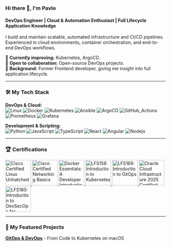 ### Hi there 👋, I'm Pavlo

#### DevOps Engineer | Cloud & Automation Enthusiast | Full Lifecycle Application Knowledge

I build and maintain scalable, automated infrastructure and CI/CD pipelines. Experienced in cloud environments, container orchestration, and end-to-end DevOps workflows.  

🔹 **Currently improving:** Kubernetes, ArgoCD.  
🔹 **Open to collaboration:** Open-source DevOps projects.  
🔹 **Background:** Former Frontend developer, giving me insight into full application lifecycle.

---

### 🛠️ My Tech Stack

**DevOps & Cloud:**  
![Linux](https://img.shields.io/badge/Linux-FCC624?style=for-the-badge&logo=linux&logoColor=black)
![Docker](https://img.shields.io/badge/Docker-2496ED?style=for-the-badge&logo=docker&logoColor=white)
![Kubernetes](https://img.shields.io/badge/Kubernetes-326CE5?style=for-the-badge&logo=kubernetes&logoColor=white)
![Ansible](https://img.shields.io/badge/Ansible-EE0000?style=for-the-badge&logo=ansible&logoColor=white)
![ArgoCD](https://img.shields.io/badge/Argo%20CD-1e0b3e?style=for-the-badge&logo=argo&logoColor=#d16044)
![GitHub_Actions](https://img.shields.io/badge/GitHub_Actions-2088FF?style=for-the-badge&logo=github-actions&logoColor=white)
![Prometheus](https://img.shields.io/badge/Prometheus-000000?style=for-the-badge&logo=prometheus&labelColor=000000)
![Grafana](https://img.shields.io/badge/Grafana-F2F4F9?style=for-the-badge&logo=grafana&logoColor=orange&labelColor=F2F4F9)

**Development & Scripting:**  
![Python](https://img.shields.io/badge/Python-3776AB?style=for-the-badge&logo=python&logoColor=white)
![JavaScript](https://img.shields.io/badge/JavaScript-F7DF1E?style=for-the-badge&logo=javascript&logoColor=black)
![TypeScript](https://img.shields.io/badge/TypeScript-007ACC?style=for-the-badge&logo=typescript&logoColor=white)
![React](https://img.shields.io/badge/React-61DAFB?style=for-the-badge&logo=react&logoColor=black)
![Angular](https://img.shields.io/badge/Angular-DD0031?style=for-the-badge&logo=angular&logoColor=white)
![Nodejs](https://img.shields.io/badge/Node%20js-339933?style=for-the-badge&logo=nodedotjs&logoColor=white)

---

### 🏆 Certifications
<a href="https://www.credly.com/badges/517167c8-3159-47d3-8aef-698c171bed6e/public_url" target="blank">
  <img src="https://images.credly.com/size/680x680/images/f25ec9d4-c59d-49b9-944a-f160012e81cd/image.png" alt="Cisco Certified Linux Unhatched" width="80" height="80"/>
</a>
<a href="https://www.credly.com/badges/d6815951-101e-4cee-a7c3-abac32465d46/public_url" target="blank">
  <img src="https://images.credly.com/size/680x680/images/5bdd6a39-3e03-4444-9510-ecff80c9ce79/image.png" alt="Cisco Certified Networking Basics" width="80" height="80"/>
</a>
<a href="https://www.credly.com/badges/609b8a5a-93f7-46fa-8f35-00e47cd31e05/public_url" target="blank">
  <img src="https://images.credly.com/size/680x680/images/b0c5445a-72a2-46ce-a599-96147e210efb/blob" alt="Docker Essentials: A Developer Introduction" width="80" height="80"/>
</a>
<a href="https://www.credly.com/badges/cbcf9f95-ade6-4a26-8d60-479ec695c0a8/public_url" target="blank">
  <img src="https://images.credly.com/size/680x680/images/4b5a8636-c554-482d-bbdc-7925fb3624c3/blob" alt="LFS158: Introduction to Kubernetes" width="80" height="80"/>
</a>
<a href="https://www.credly.com/badges/e60ca8bb-bf8d-4016-9df3-8b55e298919f/public_url" target="blank">
  <img src="https://images.credly.com/size/680x680/images/032a65da-a036-4d05-ad80-8fc1274363ab/blob" alt="LFS169: Introduction to GitOps" width="80" height="80"/>
</a>
<a href="https://catalog-education.oracle.com/ords/certview/sharebadge?id=0CFCDD7DA8DE5DD7779DDAEB48BE3FE83337209511BD629D1A611B72305E5B92" target="blank">
  <img src="https://images.credly.com/size/680x680/images/ad7eda3b-2519-4787-bfcd-6febaba7c5d0/OCI25FNDCFAV1_cached_image_20251023-30-n1p6d.png" alt="Oracle Cloud Infrastructure 2025 Certified Foundations Associate" width="80" height="80"/>
</a>
<a href="https://www.credly.com/badges/9f37f3bf-1889-4982-9e50-086a1f660709/public_url" target="blank">
  <img src="https://images.credly.com/size/680x680/images/64e6e2af-459c-4615-9202-3d2697a21b35/blob" alt="LFS180: Introduction to DevSecOps for Managers" width="80" height="80"/>
</a>

---

### 🚀 My Featured Projects

**[GitOps & DevOps](https://github.com/0c2pus/devops-portfolio-project?tab=readme-ov-file)** - From Code to Kubernetes on macOS



